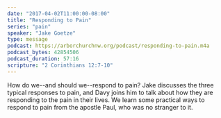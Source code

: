 ```yaml
---
date: "2017-04-02T11:00:00-08:00"
title: "Responding to Pain"
series: "pain"
speaker: "Jake Goetze"
type: message
podcast: https://arborchurchnw.org/podcast/responding-to-pain.m4a
podcast_bytes: 42854506
podcast_duration: 57:16
scripture: "2 Corinthians 12:7-10"
---
```


How do we--and should we--respond to pain? Jake discusses the three typical responses to pain, and Davy joins him to talk about how they are responding to the pain in their lives. We learn some practical ways to respond to pain from the apostle Paul, who was no stranger to it. 

